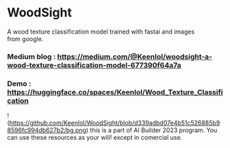 # **WoodSight**
A wood texture classification model trained with fastai and images from google.
### **Medium blog : https://medium.com/@Keenlol/woodsight-a-wood-texture-classification-model-677390f64a7a**
### **Demo : https://huggingface.co/spaces/Keenlol/Wood_Texture_Classification**
!(https://github.com/Keenlol/WoodSight/blob/d339adbd07e4b51c526885b98596fc994db627b2/bg.png)
this is a part of AI Builder 2023 program.
You can use these resources as your will! except in comercial use.
